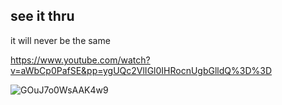 ## see it thru

it will never be the same

https://www.youtube.com/watch?v=aWbCp0PafSE&pp=ygUQc2VlIGl0IHRocnUgbGlldQ%3D%3D

![GOuJ7o0WsAAK4w9](https://github.com/user-attachments/assets/4e425fb6-02fe-4eeb-ab10-877e792ff44b)

